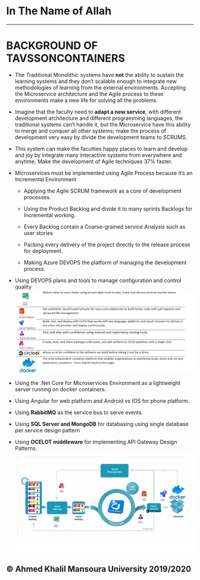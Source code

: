 # In The Name of Allah 
---
# BACKGROUND OF TAVSSONCONTAINERS

- The Traditional Monolithic systems have __not__ the ability to sustain the learning systems and they don’t scalable enough to integrate new methodologies of learning from the external environments. Accepting the Microservice architecture and the Agile process to these environments make a new life for solving all the problems.

- Imagine that the faculty need to __adapt a new service__, with different development architecture and different programming languages, the traditional systems can’t handle it, but the Microservice have this ability to merge and conquer all other systems; make the process of development very easy by divide the development teams to SCRUMS.
 
- This system can make the faculties happy places to learn and develop and joy by integrate many interactive systems from everywhere and anytime, Make the development of Agile techniques 37% faster.
- Microservices must be implemented using Agile Process because it’s an Incremental Environment
    - Applying the Agile SCRUM framework as a core of development processes.

    - Using the Product Backlog and divide it to many sprints Backlogs for Incremental working.
    - Every Backlog contain a Coarse-grained service Analysis such as user stories
    - Packing every delivery of the project directly to the release process for deployment.
    - Making Azure DEVOPS the platform of managing the development process.
- Using DEVOPS plans and tools to manage configuration and control quality 
![Devops Tools](../PICS/DevopsTools.PNG)

- Using the .Net Core for Microservices Environment as a lightweight server running on docker containers.
-	Using Angular for web platform and Android vs IOS for phone platform.
- Using __RabbitMQ__ as the service bus to serve events.
- Using __SQL Server and MongoDB__ for databasing using single database per service design pattern
- Using __OCELOT middleware__ for implementing API Gateway Design Patterns.
![Scrum/Devops](../PICS/PosterWorking.png)

## © Ahmed Khalil __Mansoura University__ 2019/2020